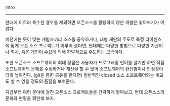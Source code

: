 Intro

---

현대에 이르러 특수한 경우를 제외하면 오픈소스를 활용하지 않은 개발은 찾아보기가 어렵다.

예전에는 뜻이 맞는 개발자끼리 소스를 공유하거나, 대형 재단의 주도로 특정 라이센스에 맞게 오픈 소스 프로젝트가 이루어 졌다면, 현대에는 다양한 방법으로 다양한 기관이나 회사, 혹은 개인이 수요에 의해 자발적으로 주도하는 모습이다.

또한 오픈소스 소프트웨어의 최대 장점은 사용자가 프로그래밍 언어를 알기만 하면 직접 소프트웨어의 문제를 수정하거나 개선을 할 수 있어 소프트웨어의 완전함이나 안정성이 더욱 높아진다. \(git을 통한 공유를 한다면\) 일반적인 closed 소스 소프트웨어와는 비교도 할 수 없을 정도의 품질을 보여준다.

지금부터 여러 분야에 걸친 오픈소스 프로젝트들을 간략하게 알아보고, 현대 오픈소스의 문화와 현황을 확인해 보자.

